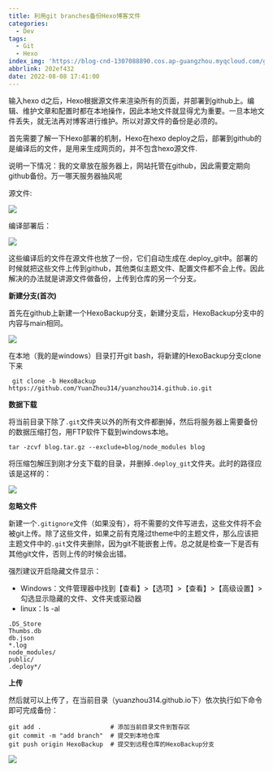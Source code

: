 ```yaml
---
title: 利用git branches备份Hexo博客文件
categories:
  - Dev
tags:
  - Git
  - Hexo
index_img: 'https://blog-cnd-1307088890.cos.ap-guangzhou.myqcloud.com/git.png'
abbrlink: 202ef432
date: 2022-08-08 17:41:00
---
```

输入hexo d之后，Hexo根据源文件来渲染所有的页面，并部署到github上。编辑、维护文章和配置时都在本地操作，因此本地文件就显得尤为重要。一旦本地文件丢失，就无法再对博客进行维护。所以对源文件的备份是必须的。
<!-- more -->
首先需要了解一下Hexo部署的机制，Hexo在hexo deploy之后，部署到github的是编译后的文件，是用来生成网页的，并不包含hexo源文件.

说明一下情况：我的文章放在服务器上，网站托管在github，因此需要定期向github备份。万一哪天服务器抽风呢

源文件:

![](https://blog-cnd-1307088890.cos.ap-guangzhou.myqcloud.com/image-20220808104848697.png)

编译部署后：

![](https://blog-cnd-1307088890.cos.ap-guangzhou.myqcloud.com/image-20220808104643046.png)

这些编译后的文件在源文件也放了一份，它们自动生成在.deploy_git中。部署的时候就把这些文件上传到github，其他类似主题文件、配置文件都不会上传。因此解决的办法就是讲源文件做备份，上传到仓库的另一个分支。

**新建分支(首次)**

首先在github上新建一个HexoBackup分支，新建分支后，HexoBackup分支中的内容与main相同。

![](https://blog-cnd-1307088890.cos.ap-guangzhou.myqcloud.com/image-20220808105424792.png)

在本地（我的是windows）目录打开git bash，将新建的HexoBackup分支clone下来

```
 git clone -b HexoBackup https://github.com/YuanZhou314/yuanzhou314.github.io.git
```

**数据下载**

将当前目录下除了`.git`文件夹以外的所有文件都删掉，然后将服务器上需要备份的数据压缩打包，用FTP软件下载到windows本地。

```
tar -zcvf blog.tar.gz --exclude=blog/node_modules blog
```

将压缩包解压到刚才分支下载的目录，并删掉`.deploy_git`文件夹。此时的路径应该是这样的：

![](https://blog-cnd-1307088890.cos.ap-guangzhou.myqcloud.com/202211011458981.png)

**忽略文件**

新建一个`.gitignore`文件（如果没有），将不需要的文件写进去，这些文件将不会被git上传。除了这些文件，如果之前有克隆过theme中的主题文件，那么应该把主题文件中的`.git`文件夹删除，因为git不能嵌套上传。总之就是检查一下是否有其他git文件，否则上传的时候会出错。

强烈建议开启隐藏文件显示：

- Windows：文件管理器中找到【查看】>【选项】>【查看】>【高级设置】>勾选显示隐藏的文件、文件夹或驱动器
- linux：ls -al

```
.DS_Store
Thumbs.db
db.json
*.log
node_modules/
public/
.deploy*/
```

**上传**

然后就可以上传了，在当前目录（yuanzhou314.github.io下）依次执行如下命令即可完成备份：

```
git add .   				# 添加当前目录文件到暂存区
git commit -m "add branch"  # 提交到本地仓库
git push origin HexoBackup  # 提交到远程仓库的HexoBackup分支
```

![](https://blog-cnd-1307088890.cos.ap-guangzhou.myqcloud.com/image-20220808111508247.png)
